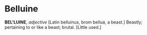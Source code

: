 # Belluine

**BEL'LUINE**, _adjective_ \[Latin belluinus, brom bellua, a beast.\] Beastly; pertaining to or like a beast; brutal. \[Little used.\]
